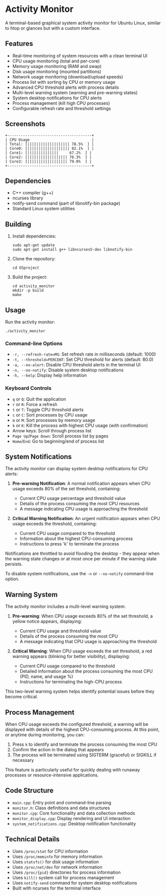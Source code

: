 # Activity Monitor

A terminal-based graphical system activity monitor for Ubuntu Linux, similar to htop or glances but with a custom interface.

## Features

- Real-time monitoring of system resources with a clean terminal UI
- CPU usage monitoring (total and per-core)
- Memory usage monitoring (RAM and swap)
- Disk usage monitoring (mounted partitions)
- Network usage monitoring (download/upload speeds)
- Process list with sorting by CPU or memory usage
- Advanced CPU threshold alerts with process details
- Multi-level warning system (warning and pre-warning states)
- System desktop notifications for CPU alerts
- Process management (kill high CPU processes)
- Configurable refresh rate and threshold settings

## Screenshots

```
+--------------------------------------+
| CPU Usage                            |
| Total: [||||||||||||||||||| 78.5%  ] |
| Core0: [||||||||||||||||||| 82.1%  ] |
| Core1: [||||||||||||||     67.2%  ] |
| Core2: [|||||||||||||||||| 76.3%  ] |
| Core3: [|||||||||||||||||| 79.0%  ] |
+--------------------------------------+
```

## Dependencies

- C++ compiler (g++)
- ncurses library
- notify-send command (part of libnotify-bin package)
- Standard Linux system utilities

## Building

1. Install dependencies:
   ```
   sudo apt-get update
   sudo apt-get install g++ libncurses5-dev libnotify-bin
   ```

2. Clone the repository:
   ```
   cd OSproject
   ```

3. Build the project:
   ```
   cd activity_monitor
   mkdir -p build
   make
   ```

## Usage

Run the activity monitor:

```
./activity_monitor
```

### Command-line Options

- `-r, --refresh-rate=MS`: Set refresh rate in milliseconds (default: 1000)
- `-t, --threshold=PERCENT`: Set CPU threshold for alerts (default: 80.0)
- `-a, --no-alert`: Disable CPU threshold alerts in the terminal UI
- `-n, --no-notify`: Disable system desktop notifications
- `-h, --help`: Display help information

### Keyboard Controls

- `q` or `Q`: Quit the application
- `r` or `R`: Force a refresh
- `t` or `T`: Toggle CPU threshold alerts
- `c` or `C`: Sort processes by CPU usage
- `m` or `M`: Sort processes by memory usage
- `k` or `K`: Kill the process with highest CPU usage (with confirmation)
- Arrow keys: Scroll through process list
- `Page Up`/`Page Down`: Scroll process list by pages
- `Home`/`End`: Go to beginning/end of process list

## System Notifications

The activity monitor can display system desktop notifications for CPU alerts:

1. **Pre-warning Notification**: A normal notification appears when CPU usage exceeds 80% of the set threshold, containing:
   - Current CPU usage percentage and threshold value
   - Details of the process consuming the most CPU resources
   - A message indicating CPU usage is approaching the threshold

2. **Critical Warning Notification**: An urgent notification appears when CPU usage exceeds the threshold, containing:
   - Current CPU usage compared to the threshold
   - Information about the highest CPU-consuming process
   - Instructions to press 'k' to terminate the process

Notifications are throttled to avoid flooding the desktop - they appear when the warning state changes or at most once per minute if the warning state persists.

To disable system notifications, use the `-n` or `--no-notify` command-line option.

## Warning System

The activity monitor includes a multi-level warning system:

1. **Pre-warning**: When CPU usage exceeds 80% of the set threshold, a yellow notice appears, displaying:
   - Current CPU usage and threshold value
   - Details of the process consuming the most CPU
   - A message indicating that CPU usage is approaching the threshold

2. **Critical Warning**: When CPU usage exceeds the set threshold, a red warning appears (blinking for better visibility), displaying:
   - Current CPU usage compared to the threshold
   - Detailed information about the process consuming the most CPU (PID, name, and usage %)
   - Instructions for terminating the high-CPU process

This two-level warning system helps identify potential issues before they become critical.

## Process Management

When CPU usage exceeds the configured threshold, a warning will be displayed with details of the highest CPU-consuming process. At this point, or anytime during monitoring, you can:

1. Press `k` to identify and terminate the process consuming the most CPU
2. Confirm the action in the dialog that appears
3. The process will be terminated using SIGTERM (graceful) or SIGKILL if necessary

This feature is particularly useful for quickly dealing with runaway processes or resource-intensive applications.

## Code Structure

- `main.cpp`: Entry point and command-line parsing
- `monitor.h`: Class definitions and data structures
- `monitor.cpp`: Core functionality and data collection methods
- `monitor_display.cpp`: Display rendering and UI interaction
- `system_notifications.cpp`: Desktop notification functionality

## Technical Details

- Uses `/proc/stat` for CPU information
- Uses `/proc/meminfo` for memory information
- Uses `statvfs()` for disk usage information
- Uses `/proc/net/dev` for network information
- Uses `/proc/{pid}` directories for process information
- Uses `kill()` system call for process management
- Uses `notify-send` command for system desktop notifications
- Built with ncurses for the terminal interface 